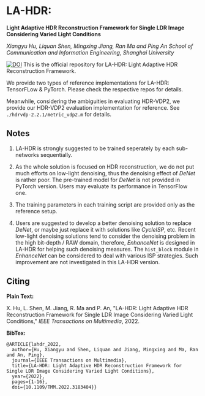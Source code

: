# LA-HDR:
**Light Adaptive HDR Reconstruction Framework for Single LDR Image Considering Varied Light Conditions**

_Xiangyu Hu, Liquan Shen, Mingxing Jiang, Ran Ma and Ping An_
_School of Communication and Information Engineering, Shanghai University_

[![DOI](https://zenodo.org/badge/DOI/10.1109/TMM.2022.3183404.svg)](https://doi.org/10.1109/TMM.2022.3183404)
This is the official repository for LA-HDR: Light Adaptive HDR Reconstruction Framework.  

We provide two types of reference implementations for LA-HDR: TensorFLow & PyTorch. Please check the respective repos for details.

Meanwhile, considering the ambiguities in evaluating HDR-VDP2, we provide our HDR-VDP2 evaluation implementation for reference. See `./hdrvdp-2.2.1/metric_vdp2.m` for details.

## Notes

1. LA-HDR is strongly suggested to be trained seperately by each sub-networks sequentially. 

2. As the whole solution is focused on HDR reconstruction, we do not put much efforts on low-light denoising, thus the denoising effect of _DeNet_ is rather poor. The pre-trained model for _DeNet_ is not provided in PyTorch version. Users may evaluate its performance in TensorFlow one. 

3. The training parameters in each training script are provided only as the reference setup.

4. Users are suggested to develop a better denoising solution to replace _DeNet_, or maybe just replace it with solutions like _CycleISP_, etc. Recent low-light denoising solutions tend to consider the denoising problem in the high bit-depth / RAW domain, therefore, _EnhanceNet_ is designed in LA-HDR for helping such denoising measures. The `hist_block` module in _EnhanceNet_ can be considered to deal with various ISP strategies. Such improvement are not investigated in this LA-HDR version.

## Citing

**Plain Text:**

X. Hu, L. Shen, M. Jiang, R. Ma and P. An, "LA-HDR: Light Adaptive HDR Reconstruction Framework for Single LDR Image Considering Varied Light Conditions," _IEEE Transactions on Multimedia_, 2022.

**BibTex:**
```
@ARTICLE{lahdr_2022,
  author={Hu, Xiangyu and Shen, Liquan and Jiang, Mingxing and Ma, Ran and An, Ping},
  journal={IEEE Transactions on Multimedia}, 
  title={LA-HDR: Light Adaptive HDR Reconstruction Framework for Single LDR Image Considering Varied Light Conditions}, 
  year={2022},
  pages={1-16},
  doi={10.1109/TMM.2022.3183404}}
```
